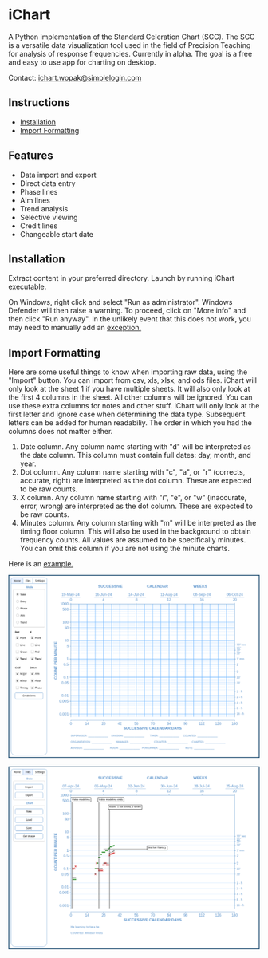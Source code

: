 # iChart

A Python implementation of the Standard Celeration Chart (SCC). The SCC is a versatile data visualization tool used in the field of Precision Teaching for analysis of response frequencies. Currently in alpha. The goal is a free and easy to use app for charting on desktop.

Contact: ichart.wopak@simplelogin.com<br>

## Instructions
- [Installation](#installation)
- [Import Formatting](#import-formatting)

## Features
- Data import and export
- Direct data entry
- Phase lines
- Aim lines
- Trend analysis
- Selective viewing
- Credit lines
- Changeable start date

## Installation

Extract content in your preferred directory. Launch by running iChart executable.

On Windows, right click and select "Run as administrator". Windows Defender will then raise a warning. To proceed, click on "More info" and then click "Run anyway". In the unlikely event that this does not work, you may need to manually add an [exception.]([https://support.microsoft.com/en-us/windows/add-an-exclusion-to-windows-security-811816c0-4dfd-af4a-47e4-c301afe13b26#:~:text=Go%20to%20Start%20%3E%20Settings%20%3E%20Update,%2C%20file%20types%2C%20or%20process](https://github.com/SJV-S/iChart/blob/main/example_data.csv))

## Import Formatting

Here are some useful things to know when importing raw data, using the "Import" button. You can import from csv, xls, xlsx, and ods files. iChart will only look at the sheet 1 if you have multiple sheets. It will also only look at the first 4 columns in the sheet. All other columns will be ignored. You can use these extra columns for notes and other stuff. iChart will only look at the first letter and ignore case when determining the data type. Subsequent letters can be added for human readabiliy. The order in which you had the columns does not matter either.

1) Date column. Any column name starting with "d" will be interpreted as the date column. This column must contain full dates: day, month, and year.
2) Dot column. Any column name starting with "c", "a", or "r" (corrects, accurate, right) are interpreted as the dot column. These are expected to be raw counts.
3) X column. Any column name starting with "i", "e", or "w" (inaccurate, error, wrong) are interpreted as the dot column. These are expected to be raw counts.
4) Minutes column. Any column starting with "m" will be interpreted as the timing floor column. This will also be used in the background to obtain frequency counts. All values are assumed to be specifically minutes. You can omit this column if you are not using the minute charts.

Here is an [example.](https://github.com/SJV-S/iChart/blob/main/example_data.csv)


![Default Chart](Images/default_chart.png)

![Example Chart](Images/example_chart.png)

